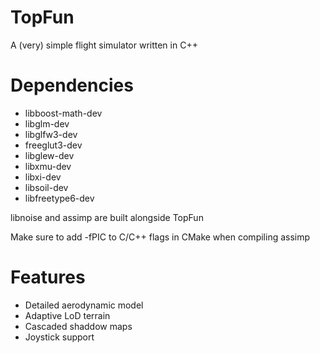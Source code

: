# TopFun

A (very) simple flight simulator written in C++

# Dependencies

* libboost-math-dev
* libglm-dev
* libglfw3-dev
* freeglut3-dev
* libglew-dev
* libxmu-dev
* libxi-dev
* libsoil-dev
* libfreetype6-dev

libnoise and assimp are built alongside TopFun

Make sure to add -fPIC to C/C++ flags in CMake when compiling assimp

# Features

* Detailed aerodynamic model
* Adaptive LoD terrain
* Cascaded shaddow maps
* Joystick support
